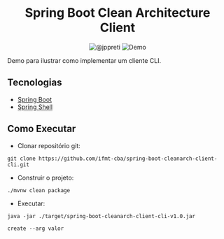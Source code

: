 <h1 align="center">
  Spring Boot Clean Architecture Client
</h1>

<p align="center">
 <img src="https://img.shields.io/static/v1?label=Youtube&message=@jppreti&color=8257E5&labelColor=000000" alt="@jppreti" />
 <img src="https://img.shields.io/static/v1?label=Tipo&message=Demo&color=8257E5&labelColor=000000" alt="Demo" />
</p>

Demo para ilustrar como implementar um cliente CLI.

## Tecnologias
 
- [Spring Boot](https://spring.io/projects/spring-boot)
- [Spring Shell]()

## Como Executar

- Clonar repositório git:
```shell
git clone https://github.com/ifmt-cba/spring-boot-cleanarch-client-cli.git
```
- Construir o projeto:
```shell
./mvnw clean package
```
- Executar:
```shell
java -jar ./target/spring-boot-cleanarch-client-cli-v1.0.jar
```

```shell
create --arg valor
```
